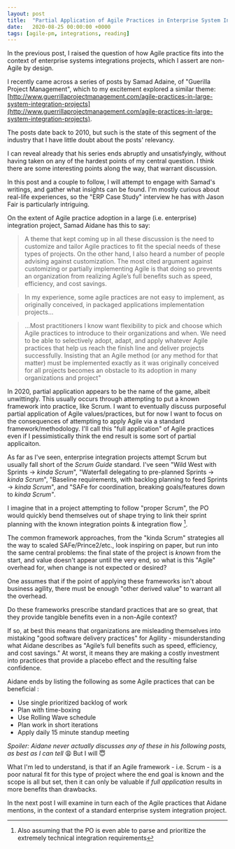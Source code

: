 ```yaml
---
layout: post
title:  "Partial Application of Agile Practices in Enterprise System Integration Projects"
date:   2020-08-25 00:00:00 +0000
tags: [agile-pm, integrations, reading]
---
```


In the previous post, I raised the question of how Agile practice fits into the context of enterprise systems integrations projects, which I assert are non-Agile by design.

I recently came across a series of posts by Samad Adaine, of "Guerilla Project Management", which to my excitement explored a similar theme: [http://www.guerrillaprojectmanagement.com/agile-practices-in-large-system-integration-projects](http://www.guerrillaprojectmanagement.com/agile-practices-in-large-system-integration-projects). 

The posts date back to 2010, but such is the state of this segment of the industry that I have little doubt about the posts' relevancy.

I can reveal already that his series ends abruptly and unsatisfyingly, without having taken on any of the hardest points of my central question. I think there are some interesting points along the way, that warrant discussion.

In this post and a couple to follow, I will attempt to engage with Samad's writings, and gather what insights can be found. I'm mostly curious about real-life experiences, so the "ERP Case Study" interview he has with Jason Fair is particularly intriguing.

On the extent of Agile practice adoption in a large (i.e. enterprise) integration project, Samad Aidane has this to say:

> A theme that kept coming up in all these discussion is the need to customize and tailor Agile practices to fit the special needs of these types of projects. On the other hand, I also heard a number of people advising against customization. The most cited argument against customizing or partially implementing Agile is that doing so prevents an organization from realizing Agile’s full benefits such as speed, efficiency, and cost savings.

> In my experience, some agile practices are not easy to implement, as originally conceived, in packaged applications implementation projects...

> ...Most practitioners I know want flexibility to pick and choose which Agile practices to introduce to their organizations and when. We need to be able to selectively adopt, adapt, and apply whatever Agile practices that help us reach the finish line and deliver projects successfully. Insisting that an Agile method (or any method for that matter) must be implemented exactly as it was originally conceived for all projects becomes an obstacle to its adoption in many organizations and project"

In 2020, partial application appears to be the name of the game, albeit unwittingly. This usually occurs through attempting to put a known framework into practice, like Scrum. I want to eventually discuss purposeful partial application of Agile values/practices, but for now I want to focus on the consequences of attempting to apply Agile via a standard framework/methodology. I'll call this "full application" of Agile practices even if I pessimistically think the end result is some sort of partial applicaiton.

As far as I've seen, enterprise integration projects attempt Scrum but usually fall short of the *Scrum Guide* standard. I've seen "Wild West with Sprints → *kinda Scrum*", "Waterfall delegating to pre-planned Sprints → *kinda Scrum*", "Baseline requirements, with backlog planning to feed Sprints → *kinda Scrum*", and "SAFe for coordination, breaking goals/features down to *kinda Scrum"*. 

I imagine that in a project attempting to follow "proper Scrum", the PO would quickly bend themselves out of shape trying to link their sprint planning with the known integration points & integration flow [^1].

The common framework approaches, from the "kinda Scrum" strategies all the way to scaled SAFe/Prince2/etc., look inspiring on paper, but run into the same central problems: the final state of the project is *known* from the start, and value doesn't appear until the very end, so what is this "Agile" overhead for, when change is not expected or desired?

One assumes that if the point of applying these frameworks isn't about business agility, there must be enough "other derived value" to warrant all the overhead. 

Do these frameworks prescribe standard practices that are so great, that they provide tangible benefits even in a non-Agile context? 

If so, at best this means that organizations are misleading themselves into mistaking "good software delivery practices" for Agility - misunderstanding what Aidane describes as "Agile’s full benefits such as speed, efficiency, and cost savings." At worst, it means they are making a costly investment into practices that provide a placebo effect and the resulting false confidence.

Aidane ends by listing the following as some Agile practices that can be beneficial :

- Use single prioritized backlog of work
- Plan with time-boxing
- Use Rolling Wave schedule
- Plan work in short iterations
- Apply daily 15 minute standup meeting

*Spoiler: Aidane never actually discusses any of these in his following posts, as best as I can tell* 😩 But I will 😇

What I'm led to understand, is that if an Agile framework - i.e. Scrum - is a poor natural fit for this type of project where the end goal is known and the scope is all but set, then it can only be valuable if *full application* results in more benefits than drawbacks. 

In the next post I will examine in turn each of the Agile practices that Aidane mentions, in the context of a standard enterprise system integration project.

[^1]: Also assuming that the PO is even able to parse and prioritize the extremely technical integration requirements